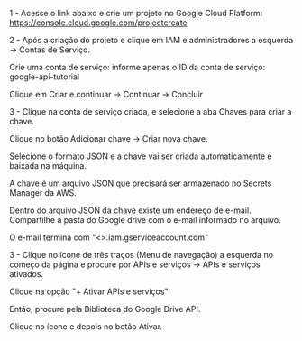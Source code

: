 1 - Acesse o link abaixo e crie um projeto no Google Cloud Platform:
https://console.cloud.google.com/projectcreate

2 - Após a criação do projeto e clique em IAM e administradores a esquerda -> Contas de Serviço.

Crie uma conta de serviço: informe apenas o ID da conta de serviço: google-api-tutorial

Clique em Criar e continuar -> Continuar -> Concluir

3 - Clique na conta de serviço criada, e selecione a aba Chaves para criar a chave.

Clique no botão Adicionar chave -> Criar nova chave.

Selecione o formato JSON e a chave vai ser criada automaticamente e baixada na máquina.

A chave é um arquivo JSON que precisará ser armazenado no Secrets Manager da AWS.

Dentro do arquivo JSON da chave existe um endereço de e-mail. Compartilhe a pasta do Google drive com o e-mail informado no arquivo.

O e-mail termina com "<>.iam.gserviceaccount.com"

3 - Clique no ícone de três traços (Menu de navegação) a esquerda no começo da página e procure por APIs e serviços -> APIs e serviços ativados.

Clique na opção "+ Ativar APIs e serviços"

Então, procure pela Biblioteca do Google Drive API.

Clique no ícone e depois no botão Ativar.
